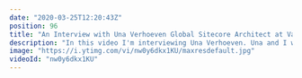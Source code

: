 ```yaml
---
date: "2020-03-25T12:20:43Z"
position: 96
title: "An Interview with Una Verhoeven Global Sitecore Architect at Valtech"
description: "In this video I'm interviewing Una Verhoeven. Una and I work together at Valtech. When she joined the global team as a Sitecore Architect we teamed up to help out on a challenging project. We became fast friends and when I learnt about her story I decided an interview had to take place. Some people just impress. Una is one of those.\n\nWe talk about switching cultures from Serbia to the Netherlands, starting your own company and fashion.\n\nIn this video series I interview people that are amazing at their jobs in the tech industry. I try to find out what makes these people shine - how to they deliver such high quality work? What tools and best practices do they recommend?\n\nFollow Una here:\nTwitter: https://twitter.com/unaverhoeven\n\nFollow me here:\nWebsite: https://timbenniks.nl/\nTwitter: https://twitter.com/timbenniks\nGithub: https://github.com/timbenniks\n\n#sitecore #interview #valtech"
image: "https://i.ytimg.com/vi/nw0y6dkx1KU/maxresdefault.jpg"
videoId: "nw0y6dkx1KU"
---
```



